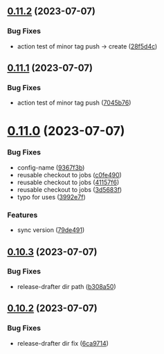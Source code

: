 ## [0.11.2](https://github.com/henrynoowah/blog/compare/v0.11.1...v0.11.2) (2023-07-07)


### Bug Fixes

* action test of minor tag push -> create ([28f5d4c](https://github.com/henrynoowah/blog/commit/28f5d4c9376ec8aaf6704c0249369f459473f721))



## [0.11.1](https://github.com/henrynoowah/blog/compare/v0.11.0...v0.11.1) (2023-07-07)


### Bug Fixes

* action test of minor tag push ([7045b76](https://github.com/henrynoowah/blog/commit/7045b76cac19fb38182a8d07797ea964cd01e730))



# [0.11.0](https://github.com/henrynoowah/blog/compare/v0.10.3...v0.11.0) (2023-07-07)


### Bug Fixes

* config-name ([9367f3b](https://github.com/henrynoowah/blog/commit/9367f3b4a8a78d83ed7a998d41d4d0133d11a279))
* reusable checkout to jobs ([c0fe490](https://github.com/henrynoowah/blog/commit/c0fe49032b25ba7081695172ce011a79d8a92fc0))
* reusable checkout to jobs ([41157f6](https://github.com/henrynoowah/blog/commit/41157f6072e426d8cfc8e2a9db394858e6e7aff4))
* reusable checkout to jobs ([3d5683f](https://github.com/henrynoowah/blog/commit/3d5683f374b05d762a6d78ef3027c514cba01d96))
* typo for uses ([3992e7f](https://github.com/henrynoowah/blog/commit/3992e7f24cca767ee301a57776ab7122745e6c22))


### Features

* sync version ([79de491](https://github.com/henrynoowah/blog/commit/79de491eb67f838afce009df3d552ac33ad94dbb))



## [0.10.3](https://github.com/henrynoowah/blog/compare/v0.10.2...v0.10.3) (2023-07-07)


### Bug Fixes

* release-drafter dir path ([b308a50](https://github.com/henrynoowah/blog/commit/b308a506f27ab5954972cbd01a48679465a4cc21))



## [0.10.2](https://github.com/henrynoowah/blog/compare/v0.10.1...v0.10.2) (2023-07-07)


### Bug Fixes

* release-drafter dir fix ([6ca9714](https://github.com/henrynoowah/blog/commit/6ca9714669cb97f44ece4b9a2de153aec69ca404))



